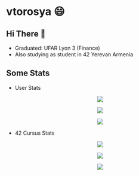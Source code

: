 # vtorosya :smile:


## Hi There 👋

* Graduated: UFAR Lyon 3 (Finance)
* Also studying as student in 42 Yerevan Armenia


## Some Stats

* User Stats

<p align="center">
  <a href="https://github.com/van-Art">
    <img src="https://github-readme-stats.vercel.app/api?username=van-Art&count_private=true&show_icons=true&theme=blueberry">
  </a>
</p>

<p align="center">
  <a href="https://github.com/van-Art">
    <img src="https://github-readme-stats.vercel.app/api/top-langs/?username=van-Art&theme=blueberry">
  </a>
</p>

<p align="center">
  <a href="https://github.com/van-Art">
    <img src="https://raw.githubusercontent.com/madebypixel02/madebypixel02/output/github-contribution-grid-snake.svg">
  </a>
</p>

* 42 Cursus Stats

<p align="center">
  <a href="https://profile.intra.42.fr/users/vtorosya">
    <img src="https://badgen.net/badge/Born2Code/vtorosya/blue?cache=86400&icon=https://meta.intra.42.fr/images/42_logo.svg">
  </a>
</p>

<p align="center">
  <a href="https://github.com/van-Art/Trouble-Temple">
    <img src="https://badge42.vercel.app/api/v2/cl2hu08a1003009jrwfa6lv8w/stats?cursusId=21&coalitionId=undefined">
  </a> 
</p>

<p align="center">
  <a href="https://github.com/van-Art/Trouble-Temple">
    <img src="https://github-readme-stats.vercel.app/api/pin/?username=van-Art&repo=Trouble-Temple&theme=vue-dark">
  </a>
</p>

<!---
van-Art/van-Art is a ✨ special ✨ repository because its `README.md` (this file) appears on your GitHub profile.
You can click the Preview link to take a look at your changes.
- 👋 Hi, I’m @vahram24
- 👀 I’m interested in Programing
- 🌱 I’m currently learning C/C++
- 💞️ I’m looking to collaborate on ...
- 📫 How to reach me ...
--->

